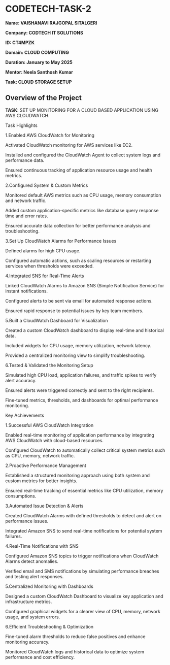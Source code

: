 # CODETECH-TASK-2

**Name: VAISHANAVI RAJGOPAL SITALGERI**

**Company: CODTECH IT SOLUTIONS**

**ID: CT4MPZK**

**Domain: CLOUD COMPUTING**

**Duration: January to May 2025**

**Mentor: Neela Santhosh Kumar**

 
**Task: CLOUD STORAGE SETUP**

## Overview of the Project


**TASK**: SET UP MONITORING FOR A CLOUD BASED APPLICATION USING AWS CLOUDWATCH. 

Task Highlights

1.Enabled AWS CloudWatch for Monitoring

Activated CloudWatch monitoring for AWS services like EC2.

Installed and configured the CloudWatch Agent to collect system logs and performance data.

Ensured continuous tracking of application resource usage and health metrics.

2.Configured System & Custom Metrics

Monitored default AWS metrics such as CPU usage, memory consumption and network traffic.

Added custom application-specific metrics like database query response time and error rates.

Ensured accurate data collection for better performance analysis and troubleshooting.

3.Set Up CloudWatch Alarms for Performance Issues

Defined alarms for high CPU usage.

Configured automatic actions, such as scaling resources or restarting services when thresholds were exceeded.


4.Integrated SNS for Real-Time Alerts

Linked CloudWatch Alarms to Amazon SNS (Simple Notification Service) for instant notifications.

Configured alerts to be sent via email for automated response actions.

Ensured rapid response to potential issues by key team members.

5.Built a CloudWatch Dashboard for Visualization

Created a custom CloudWatch dashboard to display real-time and historical data.

Included widgets for CPU usage, memory utilization, network latency.

Provided a centralized monitoring view to simplify troubleshooting.

6.Tested & Validated the Monitoring Setup

Simulated high CPU load, application failures, and traffic spikes to verify alert accuracy.

Ensured alerts were triggered correctly and sent to the right recipients.

Fine-tuned metrics, thresholds, and dashboards for optimal performance monitoring.

Key Achievements 

1.Successful AWS CloudWatch Integration

Enabled real-time monitoring of application performance by integrating AWS CloudWatch with cloud-based resources.

Configured CloudWatch to automatically collect critical system metrics such as CPU, memory, network traffic.

2.Proactive Performance Management

Established a structured monitoring approach using both system and custom metrics for better insights.

Ensured real-time tracking of essential metrics like CPU utilization, memory consumptions.

3.Automated Issue Detection & Alerts

Created CloudWatch Alarms with defined thresholds to detect and alert on performance issues.

Integrated Amazon SNS to send real-time notifications for potential system failures.

4.Real-Time Notifications with SNS

Configured Amazon SNS topics to trigger notifications when CloudWatch Alarms detect anomalies.

Verified email and SMS notifications by simulating performance breaches and testing alert responses.

5.Centralized Monitoring with Dashboards

Designed a custom CloudWatch Dashboard to visualize key application and infrastructure metrics.

Configured graphical widgets for a clearer view of CPU, memory, network usage, and system errors.

6.Efficient Troubleshooting & Optimization

Fine-tuned alarm thresholds to reduce false positives and enhance monitoring accuracy.

Monitored CloudWatch logs and historical data to optimize system performance and cost efficiency. 
















